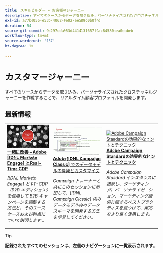 ```yaml
---
title: スキルビルダー – お客様のジャーニー
description: すべてのソースからデータを取り込み、パーソナライズされたクロスチャネルジャーニーを作成することで、リアルタイム顧客プロファイルの開発に役立つ録画ウェビナーシリーズ。
exl-id: a77be055-e53b-4062-9e02-ee589c0b0f4d
duration: 54
source-git-commit: 9a297cda953d4414131657f9ac84580aea0eabeb
workflow-type: tm+mt
source-wordcount: '167'
ht-degree: 2%

---
```


# カスタマージャーニー

すべてのソースからデータを取り込み、パーソナライズされたクロスチャネルジャーニーを作成することで、リアルタイム顧客プロファイルを開発します。

## 最新情報

<table>
<tr>
  <td>
    <a href="https://experienceleague.adobe.com/docs/skill-builder-events/skill-builder/customer-journeys/2022/b2b-campaigns.html?lang=ja">
      <img alt="連携して機能強化 – Adobe [!DNL Marketo Engage] とReal-Time CDP" src="assets/343824.jpeg" />
    </a>
     <div>
      <a href="https://experienceleague.adobe.com/docs/skill-builder-events/skill-builder/customer-journeys/2022/b2b-campaigns.html?lang=ja">
        <strong> 一緒に改善 – Adobe [!DNL Marketo Engage] とReal-Time CDP</strong>
      </a>
    </div>
    <p>
    <em>[!DNL Marketo Engage] と RT-CDP （B2B エディション）を使用して B2B キャンペーンを調整する方法と、そのユースケースおよび利点について説明します </em>。
    <p>
  </td>
  <td>
    <a href="https://experienceleague.adobe.com/docs/skill-builder-events/skill-builder/customer-journeys/2022/data-models.html?lang=ja">
      <img alt="Adobeでのデータモデルの開発とカスタマイズ [!DNL Campaign Classic]" src="assets/343829.jpeg" />
    </a>
     <div>
      <a href="https://experienceleague.adobe.com/docs/skill-builder-events/skill-builder/customer-journeys/2022/data-models.html?lang=ja">
        <strong>Adobe[!DNL Campaign Classic]</strong> でのデータモデルの開発とカスタマイズ
      </a>
    </div>
    <p>
    <em>Campaign トレーナーと共にこのセッションに参加して、[!DNL Campaign Classic] 内のデータモデル内のデータスキーマを開発する方法を学習してください。</em>
    <p>
  </td>  
  <td>
    <a href="https://experienceleague.adobe.com/docs/skill-builder-events/skill-builder/customer-journeys/2022/tips-and-tricks.html?lang=ja">
      <img alt="Adobe Campaign Standardの効果的なヒントとテクニック" src="https://video.tv.adobe.com/v/343828?format=jpeg" />
    </a>
     <div>
      <a href="https://experienceleague.adobe.com/docs/skill-builder-events/skill-builder/customer-journeys/2022/tips-and-tricks.html?lang=ja">
        <strong>Adobe Campaign Standardの効果的なヒントとテクニック </strong>
      </a>
    </div>
    <p>
    <em>Adobe Campaign Standard インスタンスに接続し、ターゲティング、パーソナライゼーション、マーケティング疲労に関するベストプラクティスを見つけて、ACS をより良く活用します。</em>
    <p>
  </td>
</tr>
</table>

>[!TIP]
>
>**記録されたすべてのセッションは、左側のナビゲーションに一覧表示されます**。
